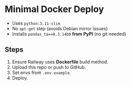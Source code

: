 # Minimal Docker Deploy

- Uses `python:3.11-slim`
- No `apt-get` step (avoids Debian mirror issues)
- Installs `pandas_ta==0.3.14b0` **from PyPI** (no git needed)

## Steps
1) Ensure Railway uses **Dockerfile** build method.
2) Upload this repo or push to GitHub.
3) Set envs from `.env.example`.
4) Deploy.
